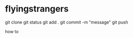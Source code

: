 flyingstrangers
===============

git clone 
git status
git add .
git commit -m "message"
git push 

how to
